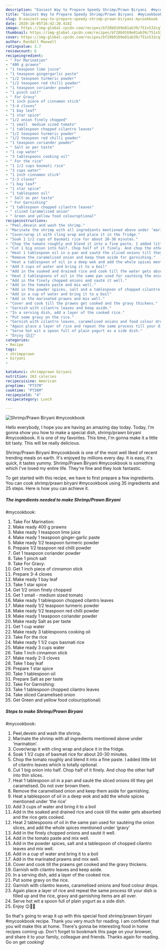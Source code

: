 ```yaml
---
description: "Easiest Way to Prepare Speedy Shrimp/Prawn Biryani  #mycookbook"
title: "Easiest Way to Prepare Speedy Shrimp/Prawn Biryani  #mycookbook"
slug: 0-easiest-way-to-prepare-speedy-shrimp-prawn-biryani-mycookbook
date: 2020-10-05T16:42:20.416Z
image: https://img-global.cpcdn.com/recipes/bf28b9169e81ab39/751x532cq70/shrimpprawn-biryani-mycookbook-recipe-main-photo.jpg
thumbnail: https://img-global.cpcdn.com/recipes/bf28b9169e81ab39/751x532cq70/shrimpprawn-biryani-mycookbook-recipe-main-photo.jpg
cover: https://img-global.cpcdn.com/recipes/bf28b9169e81ab39/751x532cq70/shrimpprawn-biryani-mycookbook-recipe-main-photo.jpg
author: Randall Maxwell
ratingvalue: 3.7
reviewcount: 6
recipeingredient:
- " For Marination"
- "400 g prawns"
- "1 teaspoon lime juice"
- "1 teaspoon gingergarlic paste"
- "1/2 teaspoon turmeric powder"
- "1/2 teaspoon red chilli powder"
- "1 teaspoon coriander powder"
- "1 pinch salt"
- " For Gravy"
- "1 inch piece of cinnamon stick"
- "3-4 cloves"
- "1 bay leaf"
- "1 star spice"
- "1/2 onion finely chopped"
- "1 small  medium sized tomato"
- "1 tablespoon chopped cilantro leaves"
- "1/2 teaspoon turmeric powder"
- "1/2 teaspoon red chilli powder"
- "1 teaspoon coriander powder"
- " Salt as per taste"
- "1 cup water"
- "3 tablespoons cooking oil"
- " For the rice"
- "1 1/2 cups basmati rice"
- "3 cups water"
- "1 inch cinnamon stick"
- "2-3 cloves"
- "1 bay leaf"
- "1 star spice"
- "1 tablespoon oil"
- " Salt as per taste"
- " For Garnishing"
- "1 tablespoon chopped cilantro leaves"
- " sliced Caramelised onion"
- " Green and yellow food colouroptional"
recipeinstructions:
- "Peel,devein and wash the shrimp."
- "Marinate the shrimp with all ingredients mentioned above under ‘marination’."
- "Cover/wrap it with cling wrap and place it in the fridge."
- "Soak 1 1/2 cups of basmati rice for about 20-30 minutes."
- "Chop the tomato roughly and blend it into a fine paste. I added little bit of cilantro leaves which is totally optional."
- "Cut 1 big onion into half. Chop half of it finely. And chop the other half into thin slices."
- "Heat 1 tablespoon oil in a pan and sauté the sliced onions till they get caramelised. Do not over brown them."
- "Remove the caramelised onion and keep them aside for garnishing."
- "Heat a tablespoon of oil in a deep wok and add the whole spices mentioned under ‘the rice’"
- "Add 3 cups of water and bring it to a boil"
- "Add in the soaked and drained rice and cook till the water gets absorbed and the rice gets cooked."
- "Heat 2 tablespoons of oil in the same pan used for sautéing the onion slices, and add the whole spices mentioned under ‘gravy’"
- "Add in the finely chopped onions and sauté it well."
- "Add in the tomato paste and mix well."
- "Add in the powder spices, salt and a tablespoon of chopped cilantro leaves and mix well."
- "Add in a cup of water and bring it to a boil"
- "Add in the marinated prawns and mix well."
- "Cover and cook till the prawns get cooked and the gravy thickens."
- "Garnish with cilantro leaves and keep aside."
- "In a serving dish, add a layer of the cooked rice."
- "Put some gravy on the rice."
- "Garnish with cilantro leaves, caramelised onions and food colour drops."
- "Again place a layer of rice and repeat the same process till your dish is filled up and the rice, gravy and garnishing items are all over."
- "Serve hot wit a spoon full of plain yogurt as a side dish."
- "Enjoy 😉👍🏻"
categories:
- Recipe
tags:
- shrimpprawn
- biryani
- 

katakunci: shrimpprawn biryani  
nutrition: 263 calories
recipecuisine: American
preptime: "PT37M"
cooktime: "PT36M"
recipeyield: "4"
recipecategory: Lunch

---
```



![Shrimp/Prawn Biryani 
#mycookbook](https://img-global.cpcdn.com/recipes/bf28b9169e81ab39/751x532cq70/shrimpprawn-biryani-mycookbook-recipe-main-photo.jpg)

Hello everybody, I hope you are having an amazing day today. Today, I'm gonna show you how to make a special dish, shrimp/prawn biryani 
#mycookbook. It is one of my favorites. This time, I'm gonna make it a little bit tasty. This will be really delicious.



Shrimp/Prawn Biryani 
#mycookbook is one of the most well liked of recent trending meals on earth. It's enjoyed by millions every day. It is easy, it's quick, it tastes yummy. Shrimp/Prawn Biryani 
#mycookbook is something which I've loved my entire life. They're fine and they look fantastic.


To get started with this recipe, we have to first prepare a few ingredients. You can cook shrimp/prawn biryani 
#mycookbook using 35 ingredients and 25 steps. Here is how you can achieve it.

<!--inarticleads1-->

##### The ingredients needed to make Shrimp/Prawn Biryani 
#mycookbook:

1. Take  For Marination:
1. Make ready 400 g prawns
1. Make ready 1 teaspoon lime juice
1. Make ready 1 teaspoon ginger-garlic paste
1. Make ready 1/2 teaspoon turmeric powder
1. Prepare 1/2 teaspoon red chilli powder
1. Get 1 teaspoon coriander powder
1. Take 1 pinch salt
1. Take  For Gravy:
1. Get 1 inch piece of cinnamon stick
1. Prepare 3-4 cloves
1. Make ready 1 bay leaf
1. Take 1 star spice
1. Get 1/2 onion finely chopped
1. Get 1 small - medium sized tomato
1. Make ready 1 tablespoon chopped cilantro leaves
1. Make ready 1/2 teaspoon turmeric powder
1. Make ready 1/2 teaspoon red chilli powder
1. Make ready 1 teaspoon coriander powder
1. Make ready  Salt as per taste
1. Get 1 cup water
1. Make ready 3 tablespoons cooking oil
1. Take  For the rice
1. Make ready 1 1/2 cups basmati rice
1. Make ready 3 cups water
1. Take 1 inch cinnamon stick
1. Make ready 2-3 cloves
1. Take 1 bay leaf
1. Prepare 1 star spice
1. Take 1 tablespoon oil
1. Prepare  Salt as per taste
1. Take  For Garnishing:
1. Take 1 tablespoon chopped cilantro leaves
1. Take  sliced Caramelised onion
1. Get  Green and yellow food colour(optional)




<!--inarticleads2-->

##### Steps to make Shrimp/Prawn Biryani 
#mycookbook:

1. Peel,devein and wash the shrimp.
1. Marinate the shrimp with all ingredients mentioned above under ‘marination’.
1. Cover/wrap it with cling wrap and place it in the fridge.
1. Soak 1 1/2 cups of basmati rice for about 20-30 minutes.
1. Chop the tomato roughly and blend it into a fine paste. I added little bit of cilantro leaves which is totally optional.
1. Cut 1 big onion into half. Chop half of it finely. And chop the other half into thin slices.
1. Heat 1 tablespoon oil in a pan and sauté the sliced onions till they get caramelised. Do not over brown them.
1. Remove the caramelised onion and keep them aside for garnishing.
1. Heat a tablespoon of oil in a deep wok and add the whole spices mentioned under ‘the rice’
1. Add 3 cups of water and bring it to a boil
1. Add in the soaked and drained rice and cook till the water gets absorbed and the rice gets cooked.
1. Heat 2 tablespoons of oil in the same pan used for sautéing the onion slices, and add the whole spices mentioned under ‘gravy’
1. Add in the finely chopped onions and sauté it well.
1. Add in the tomato paste and mix well.
1. Add in the powder spices, salt and a tablespoon of chopped cilantro leaves and mix well.
1. Add in a cup of water and bring it to a boil
1. Add in the marinated prawns and mix well.
1. Cover and cook till the prawns get cooked and the gravy thickens.
1. Garnish with cilantro leaves and keep aside.
1. In a serving dish, add a layer of the cooked rice.
1. Put some gravy on the rice.
1. Garnish with cilantro leaves, caramelised onions and food colour drops.
1. Again place a layer of rice and repeat the same process till your dish is filled up and the rice, gravy and garnishing items are all over.
1. Serve hot wit a spoon full of plain yogurt as a side dish.
1. Enjoy 😉👍🏻




So that's going to wrap it up with this special food shrimp/prawn biryani 
#mycookbook recipe. Thank you very much for reading. I am confident that you will make this at home. There's gonna be interesting food in home recipes coming up. Don't forget to bookmark this page on your browser, and share it to your family, colleague and friends. Thanks again for reading. Go on get cooking!
